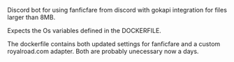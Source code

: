 Discord bot for using fanficfare from discord with gokapi integration for files larger than 8MB.

Expects the Os variables defined in the DOCKERFILE.

The dockerfile contains both updated settings for fanficfare and a custom royalroad.com adapter. Both are probably unecessary now a days.
